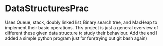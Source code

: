 # DataStructuresPrac
Uses Queue, stack, doubly linked list, Binary search tree, and MaxHeap to implement their basic operations.
This project is just a general overview of different these given data structure to study their behaviour.
Add the end I added a simple python program just for fun(trying out git bash again)